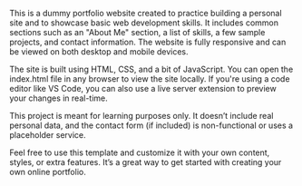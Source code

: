 This is a dummy portfolio website created to practice building a personal site and to showcase basic web development skills. It includes common sections such as an "About Me" section, a list of skills, a few sample projects, and contact information. The website is fully responsive and can be viewed on both desktop and mobile devices.

The site is built using HTML, CSS, and a bit of JavaScript. You can open the index.html file in any browser to view the site locally. If you're using a code editor like VS Code, you can also use a live server extension to preview your changes in real-time.

This project is meant for learning purposes only. It doesn’t include real personal data, and the contact form (if included) is non-functional or uses a placeholder service.

Feel free to use this template and customize it with your own content, styles, or extra features. It’s a great way to get started with creating your own online portfolio.

